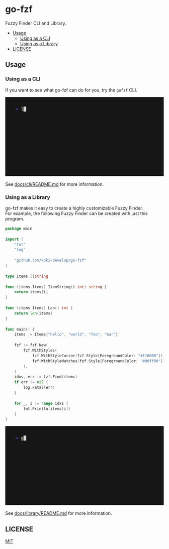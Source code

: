 # go-fzf

Fuzzy Finder CLI and Library.

- [Usage](#usage)
  - [Using as a CLI](#using-as-a-cli)
  - [Using as a Library](#using-as-a-library)
- [LICENSE](#license)

## Usage

### Using as a CLI

If you want to see what go-fzf can do for you, try the `gofzf` CLI.  

![](/docs/cli/demo.gif)

See [docs/cli/README.md](./docs/cli/README.md) for more information.

### Using as a Library

go-fzf makes it easy to create a highly customizable Fuzzy Finder.  
For example, the following Fuzzy Finder can be created with just this program.

```go
package main

import (
	"fmt"
	"log"

	"github.com/koki-develop/go-fzf"
)

type Items []string

func (items Items) ItemString(i int) string {
	return items[i]
}

func (items Items) Len() int {
	return len(items)
}

func main() {
	items := Items{"hello", "world", "foo", "bar"}

	fzf := fzf.New(
		fzf.WithStyles(
			fzf.WithStyleCursor(fzf.Style{ForegroundColor: "#ff0000"}),
			fzf.WithStyleMatches(fzf.Style{ForegroundColor: "#00ff00"}),
		),
	)
	idxs, err := fzf.Find(items)
	if err != nil {
		log.Fatal(err)
	}

	for _, i := range idxs {
		fmt.Println(items[i])
	}
}
```

![](./docs/library/demo.gif)

See [docs/library/README.md](./docs/library/README.md) for more information.

## LICENSE

[MIT](./LICENSE)
